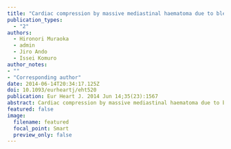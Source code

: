 ```yaml
---
title: "Cardiac compression by massive mediastinal haematoma due to bleeding from the ectopic bronchial artery"
publication_types:
  - "2"
authors:
  - Hironori Muraoka
  - admin
  - Jiro Ando
  - Issei Komuro
author_notes:
- ""
- "Corresponding author"
date: 2014-06-14T20:34:17.125Z
doi: 10.1093/eurheartj/eht520
publication: Eur Heart J. 2014 Jun 14;35(23):1567
abstract: Cardiac compression by massive mediastinal haematoma due to bleeding from the ectopic bronchial artery
featured: false
image:
  filename: featured
  focal_point: Smart
  preview_only: false
---
```


